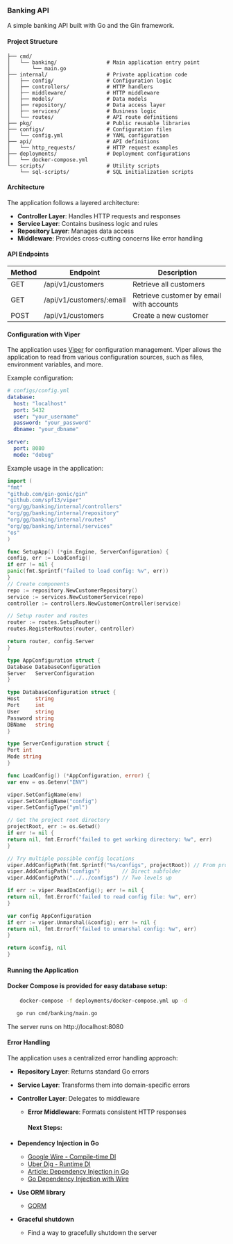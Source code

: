 ### Banking API

A simple banking API built with Go and the Gin framework.

#### Project Structure

```
├── cmd/
│   └── banking/                # Main application entry point
│       └── main.go
├── internal/                   # Private application code
│   ├── config/                 # Configuration logic
│   ├── controllers/            # HTTP handlers
│   ├── middleware/             # HTTP middleware
│   ├── models/                 # Data models
│   ├── repository/             # Data access layer
│   ├── services/               # Business logic
│   └── routes/                 # API route definitions
├── pkg/                        # Public reusable libraries
├── configs/                    # Configuration files
│   └── config.yml              # YAML configuration
├── api/                        # API definitions
│   └── http_requests/          # HTTP request examples
├── deployments/                # Deployment configurations
│   └── docker-compose.yml
└── scripts/                    # Utility scripts
    └── sql-scripts/            # SQL initialization scripts
```

#### Architecture

The application follows a layered architecture:

- **Controller Layer**: Handles HTTP requests and responses
- **Service Layer**: Contains business logic and rules
- **Repository Layer**: Manages data access
- **Middleware**: Provides cross-cutting concerns like error handling

#### API Endpoints

| Method | Endpoint                   | Description                        |
|--------|----------------------------|------------------------------------|
| GET    | /api/v1/customers          | Retrieve all customers             |
| GET    | /api/v1/customers/:email   | Retrieve customer by email with accounts |
| POST   | /api/v1/customers          | Create a new customer              |

#### Configuration with Viper

The application uses [Viper](https://github.com/spf13/viper) for configuration management. Viper allows the application
to read from various configuration sources, such as files, environment variables, and more.

Example configuration:

```yaml
# configs/config.yml
database:
  host: "localhost"
  port: 5432
  user: "your_username"
  password: "your_password"
  dbname: "your_dbname"

server:
  port: 8080
  mode: "debug"
```

Example usage in the application:

```go
import (
"fmt"
"github.com/gin-gonic/gin"
"github.com/spf13/viper"
"org/gg/banking/internal/controllers"
"org/gg/banking/internal/repository"
"org/gg/banking/internal/routes"
"org/gg/banking/internal/services"
"os"
)

func SetupApp() (*gin.Engine, ServerConfiguration) {
config, err := LoadConfig()
if err != nil {
panic(fmt.Sprintf("failed to load config: %v", err))
}
// Create components
repo := repository.NewCustomerRepository()
service := services.NewCustomerService(repo)
controller := controllers.NewCustomerController(service)

// Setup router and routes
router := routes.SetupRouter()
routes.RegisterRoutes(router, controller)

return router, config.Server
}

type AppConfiguration struct {
Database DatabaseConfiguration
Server   ServerConfiguration
}

type DatabaseConfiguration struct {
Host     string
Port     int
User     string
Password string
DBName   string
}

type ServerConfiguration struct {
Port int
Mode string
}

func LoadConfig() (*AppConfiguration, error) {
var env = os.Getenv("ENV")

viper.SetConfigName(env)
viper.SetConfigName("config")
viper.SetConfigType("yml")

// Get the project root directory
projectRoot, err := os.Getwd()
if err != nil {
return nil, fmt.Errorf("failed to get working directory: %w", err)
}

// Try multiple possible config locations
viper.AddConfigPath(fmt.Sprintf("%s/configs", projectRoot)) // From project root
viper.AddConfigPath("configs")       // Direct subfolder
viper.AddConfigPath("../../configs") // Two levels up

if err := viper.ReadInConfig(); err != nil {
return nil, fmt.Errorf("failed to read config file: %w", err)
}

var config AppConfiguration
if err := viper.Unmarshal(&config); err != nil {
return nil, fmt.Errorf("failed to unmarshal config: %w", err)
}

return &config, nil
}
```

#### Running the Application

#### Docker Compose is provided for easy database setup:
```bash
    docker-compose -f deployments/docker-compose.yml up -d
```


```bash
   go run cmd/banking/main.go 
```

The server runs on http://localhost:8080

#### Error Handling

The application uses a centralized error handling approach:

- **Repository Layer**: Returns standard Go errors
- **Service Layer**: Transforms them into domain-specific errors
- **Controller Layer**: Delegates to middleware
  - **Error Middleware**: Formats consistent HTTP responses

    #### Next Steps:

- **Dependency Injection in Go**
    - [Google Wire - Compile-time DI](https://github.com/google/wire)
    - [Uber Dig - Runtime DI](https://github.com/uber-go/dig)
    - [Article: Dependency Injection in Go](https://medium.com/@john.doe/dependency-injection-in-go-1a6a1f4eabe)
    - [Go Dependency Injection with Wire](https://medium.com/@john.doe/go-dependency-injection-with-wire-1a6a1f4eabe)

- **Use ORM library**
  - [GORM](https://gorm.io/) 

- **Graceful shutdown**
  - Find a way to gracefully shutdown the server